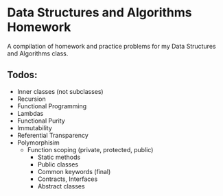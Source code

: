 Data Structures and Algorithms Homework
========================================

A compilation of homework and practice problems for my Data Structures and Algorithms
class.

## Todos:
* Inner classes (not subclasses)
* Recursion
* Functional Programming
 * Lambdas
 * Functional Purity
 * Immutability
 * Referential Transparency
* Polymorphisim
  -  Function scoping (private, protected, public)
     - Static methods
     - Public classes
     - Common keywords (final)
     - Contracts, Interfaces
      - Abstract classes
